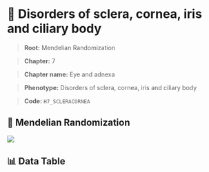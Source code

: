 # 🧪 Disorders of sclera, cornea, iris and ciliary body

> **Root:** Mendelian Randomization

> **Chapter:** 7  

> **Chapter name:** Eye and adnexa

> **Phenotype:** Disorders of sclera, cornea, iris and ciliary body  

> **Code:** `H7_SCLERACORNEA`

## 🧬 Mendelian Randomization  

<img src="/MR/Figures/Forward/H7_SCLERACORNEA.png"/>

## 📊 Data Table

<CsvTableMRF src="/MR/Data/Forward/H7_SCLERACORNEA.csv"/>
